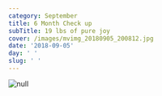 ```yaml
---
category: September
title: 6 Month Check up
subTitle: 19 lbs of pure joy
cover: /images/mvimg_20180905_200812.jpg
date: '2018-09-05'
day: ' '
slug: ' '
---
```

![null](/images/mvimg_20180905_200812.jpg)
